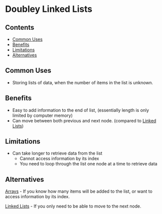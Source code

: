 # Doubley Linked Lists

## Contents
- [Common Uses](#common-uses)
- [Benefits](#benefits)
- [Limitations](#limitations)
- [Alternatives](#alternatives)

## Common Uses
- Storing lists of data, when the number of items in the list is unknown.

## Benefits
- Easy to add information to the end of list, (essentially length is only limited by computer memory)
- Can move between both previous and next node. (compared to [Linked Lists](#alternatives))

## Limitations
- Can take longer to retrieve data from the list
    - Cannot access information by its index
    - You need to loop through the list one node at a time to retrieve data

## Alternatives
[Arrays](../arrays/readme.md) - If you know how many items will be added to the list, or want to access information by its index.

[Linked Lists](../linked_lists/readme.md) - If you only need to be able to move to the next node.
